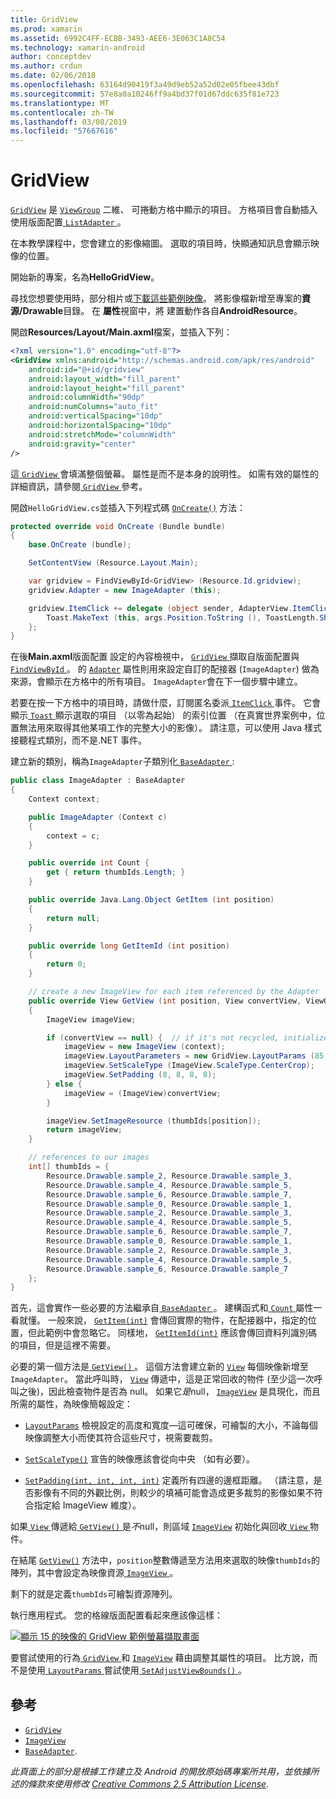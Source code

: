 ```yaml
---
title: GridView
ms.prod: xamarin
ms.assetid: 6992C4FF-ECBB-3493-AEE6-3E063C1A8C54
ms.technology: xamarin-android
author: conceptdev
ms.author: crdun
ms.date: 02/06/2018
ms.openlocfilehash: 63164d90419f3a49d9eb52a52d02e05fbee43dbf
ms.sourcegitcommit: 57e8a0a10246ff9a4bd37f01d67ddc635f81e723
ms.translationtype: MT
ms.contentlocale: zh-TW
ms.lasthandoff: 03/08/2019
ms.locfileid: "57667616"
---
```

# <a name="gridview"></a>GridView

[`GridView`](https://developer.xamarin.com/api/type/Android.Widget.GridView/) 是 [`ViewGroup`](https://developer.xamarin.com/api/type/Android.Views.ViewGroup/)
二維、 可捲動方格中顯示的項目。 方格項目會自動插入使用版面配置[ `ListAdapter` ](https://developer.xamarin.com/api/property/Android.App.ListActivity.ListAdapter/)。

在本教學課程中，您會建立的影像縮圖。 選取的項目時，快顯通知訊息會顯示映像的位置。

開始新的專案，名為**HelloGridView**。

尋找您想要使用時，部分相片或[下載這些範例映像](https://developer.android.com/shareables/sample_images.zip)。 將影像檔新增至專案的**資源/Drawable**目錄。 在 **屬性**視窗中，將 建置動作各自**AndroidResource**。

開啟**Resources/Layout/Main.axml**檔案，並插入下列：

```xml
<?xml version="1.0" encoding="utf-8"?>
<GridView xmlns:android="http://schemas.android.com/apk/res/android"
    android:id="@+id/gridview"
    android:layout_width="fill_parent"
    android:layout_height="fill_parent"
    android:columnWidth="90dp"
    android:numColumns="auto_fit"
    android:verticalSpacing="10dp"
    android:horizontalSpacing="10dp"
    android:stretchMode="columnWidth"
    android:gravity="center"
/>
```

這[ `GridView` ](https://developer.xamarin.com/api/type/Android.Widget.GridView/)會填滿整個螢幕。 屬性是而不是本身的說明性。 如需有效的屬性的詳細資訊，請參閱[ `GridView` ](https://developer.xamarin.com/api/type/Android.Widget.GridView/)參考。

開啟`HelloGridView.cs`並插入下列程式碼 [`OnCreate()`](https://developer.xamarin.com/api/member/Android.App.Activity.OnCreate/p/Android.OS.Bundle/)
方法：

```csharp
protected override void OnCreate (Bundle bundle)
{
    base.OnCreate (bundle);

    SetContentView (Resource.Layout.Main);

    var gridview = FindViewById<GridView> (Resource.Id.gridview);
    gridview.Adapter = new ImageAdapter (this);

    gridview.ItemClick += delegate (object sender, AdapterView.ItemClickEventArgs args) {
        Toast.MakeText (this, args.Position.ToString (), ToastLength.Short).Show ();
    };
}
```

在後**Main.axml**版面配置 設定的內容檢視中， [ `GridView` ](https://developer.xamarin.com/api/type/Android.Widget.GridView/)擷取自版面配置與[ `FindViewById` ](https://developer.xamarin.com/api/member/Android.App.Activity.FindViewById/)。 的 [`Adapter`](https://developer.xamarin.com/api/property/Android.Widget.AdapterView.RawAdapter/)
屬性則用來設定自訂的配接器 (`ImageAdapter`) 做為來源，會顯示在方格中的所有項目。 `ImageAdapter`會在下一個步驟中建立。

若要在按一下方格中的項目時，請做什麼，訂閱匿名委派[ `ItemClick` ](https://developer.xamarin.com/api/event/Android.Widget.AdapterView.ItemClick/)事件。
它會顯示[ `Toast` ](https://developer.xamarin.com/api/type/Android.Widget.Toast/)顯示選取的項目 （以零為起始） 的索引位置 （在真實世界案例中，位置無法用來取得其他某項工作的完整大小的影像）。 請注意，可以使用 Java 樣式接聽程式類別，而不是.NET 事件。

建立新的類別，稱為`ImageAdapter`子類別化[ `BaseAdapter` ](https://developer.xamarin.com/api/type/Android.Widget.BaseAdapter/):

```csharp
public class ImageAdapter : BaseAdapter
{
    Context context;

    public ImageAdapter (Context c)
    {
        context = c;
    }

    public override int Count {
        get { return thumbIds.Length; }
    }

    public override Java.Lang.Object GetItem (int position)
    {
        return null;
    }

    public override long GetItemId (int position)
    {
        return 0;
    }

    // create a new ImageView for each item referenced by the Adapter
    public override View GetView (int position, View convertView, ViewGroup parent)
    {
        ImageView imageView;

        if (convertView == null) {  // if it's not recycled, initialize some attributes
            imageView = new ImageView (context);
            imageView.LayoutParameters = new GridView.LayoutParams (85, 85);
            imageView.SetScaleType (ImageView.ScaleType.CenterCrop);
            imageView.SetPadding (8, 8, 8, 8);
        } else {
            imageView = (ImageView)convertView;
        }

        imageView.SetImageResource (thumbIds[position]);
        return imageView;
    }

    // references to our images
    int[] thumbIds = {
        Resource.Drawable.sample_2, Resource.Drawable.sample_3,
        Resource.Drawable.sample_4, Resource.Drawable.sample_5,
        Resource.Drawable.sample_6, Resource.Drawable.sample_7,
        Resource.Drawable.sample_0, Resource.Drawable.sample_1,
        Resource.Drawable.sample_2, Resource.Drawable.sample_3,
        Resource.Drawable.sample_4, Resource.Drawable.sample_5,
        Resource.Drawable.sample_6, Resource.Drawable.sample_7,
        Resource.Drawable.sample_0, Resource.Drawable.sample_1,
        Resource.Drawable.sample_2, Resource.Drawable.sample_3,
        Resource.Drawable.sample_4, Resource.Drawable.sample_5,
        Resource.Drawable.sample_6, Resource.Drawable.sample_7
    };
}
```

首先，這會實作一些必要的方法繼承自[ `BaseAdapter` ](https://developer.xamarin.com/api/type/Android.Widget.BaseAdapter/)。 建構函式和[ `Count` ](https://developer.xamarin.com/api/property/Android.Widget.BaseAdapter.Count/)屬性一看就懂。 一般來說， [`GetItem(int)`](https://developer.xamarin.com/api/member/Android.Widget.BaseAdapter.GetItem/)
會傳回實際的物件，在配接器中，指定的位置，但此範例中會忽略它。 同樣地， [`GetItemId(int)`](https://developer.xamarin.com/api/member/Android.Widget.BaseAdapter.GetItemId/)
應該會傳回資料列識別碼的項目，但是這裡不需要。

必要的第一個方法是[ `GetView()` ](https://developer.xamarin.com/api/member/Android.Widget.BaseAdapter.GetView/)。
這個方法會建立新的 [`View`](https://developer.xamarin.com/api/type/Android.Views.View/)
每個映像新增至`ImageAdapter`。 當此呼叫時， [`View`](https://developer.xamarin.com/api/type/Android.Views.View/)
傳遞中，這是正常回收的物件 (至少這一次呼叫之後)，因此檢查物件是否為 null。 如果它*是*null， [`ImageView`](https://developer.xamarin.com/api/type/Android.Widget.ImageView/)
是具現化，而且所需的屬性，為映像簡報設定：

- [`LayoutParams`](https://developer.xamarin.com/api/property/Android.Views.View.LayoutParameters/) 檢視設定的高度和寬度&mdash;這可確保，可繪製的大小，不論每個映像調整大小而使其符合這些尺寸，視需要裁剪。

- [`SetScaleType()`](https://developer.xamarin.com/api/member/Android.Widget.ImageView.SetScaleType/) 宣告的映像應該會從向中央 （如有必要）。

- [`SetPadding(int, int, int, int)`](https://developer.xamarin.com/api/member/Android.Views.View.SetPadding/) 定義所有四邊的邊框距離。 （請注意，是否影像有不同的外觀比例，則較少的填補可能會造成更多裁剪的影像如果不符合指定給 ImageView 維度）。

如果[ `View` ](https://developer.xamarin.com/api/type/Android.Views.View/)傳遞給[ `GetView()` ](https://developer.xamarin.com/api/member/Android.Widget.BaseAdapter.GetView/)是*不*null，則區域 [`ImageView`](https://developer.xamarin.com/api/type/Android.Widget.ImageView/)
初始化與回收[ `View` ](https://developer.xamarin.com/api/type/Android.Views.View/)物件。

在結尾 [`GetView()`](https://developer.xamarin.com/api/member/Android.Widget.BaseAdapter.GetView/)
方法中，`position`整數傳遞至方法用來選取的映像`thumbIds`的陣列，其中會設定為映像資源[ `ImageView` ](https://developer.xamarin.com/api/type/Android.Widget.ImageView/)。

剩下的就是定義`thumbIds`可繪製資源陣列。

執行應用程式。 您的格線版面配置看起來應該像這樣：

[![顯示 15 的映像的 GridView 範例螢幕擷取畫面](grid-view-images/helloviews4.png)](grid-view-images/helloviews4.png#lightbox)

要嘗試使用的行為[ `GridView` ](https://developer.xamarin.com/api/type/Android.Widget.GridView/)和 [`ImageView`](https://developer.xamarin.com/api/type/Android.Widget.ImageView/)
藉由調整其屬性的項目。 比方說，而不是使用[ `LayoutParams` ](https://developer.xamarin.com/api/property/Android.Views.View.LayoutParameters/)嘗試使用[ `SetAdjustViewBounds()` ](https://developer.xamarin.com/api/member/Android.Widget.ImageView.SetAdjustViewBounds/)。


## <a name="references"></a>參考

-   [`GridView`](https://developer.xamarin.com/api/type/Android.Widget.GridView/) 
-   [`ImageView`](https://developer.xamarin.com/api/type/Android.Widget.ImageView/)
-   [`BaseAdapter`](https://developer.xamarin.com/api/type/Android.Widget.BaseAdapter/).

*此頁面上的部分是根據工作建立及 Android 的開放原始碼專案所共用，並依據所述的條款來使用修改*
[*Creative Commons 2.5 Attribution License*](http://creativecommons.org/licenses/by/2.5/).

